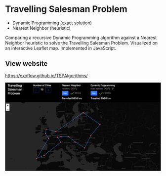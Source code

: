 # Travelling Salesman Problem 
- Dynamic Programming (exact solution)
- Nearest Neighbor (heuristic)

Comparing a recursive Dynamic Programming algorithm against a Nearest Neighbor heuristic to solve the Travelling Salesman Problem. Visualized on an interactive Leaflet map. Implemented in JavaScript.

## View website
https://exoflow.github.io/TSPAlgorithms/

![Preview](Preview.png)
